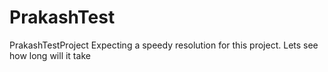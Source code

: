 # PrakashTest
PrakashTestProject
Expecting a speedy resolution for this project. Lets see how long will it take
